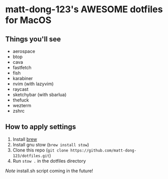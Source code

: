 # matt-dong-123's AWESOME dotfiles for MacOS

## Things you'll see

- aerospace
- btop
- cava
- fastfetch
- fish
- karabiner
- nvim (with lazyvim)
- raycast
- sketchybar (with sbarlua)
- thefuck
- wezterm
- zshrc

## How to apply settings

1. Install [brew](https://brew.sh)
2. Install gnu stow (`brew install stow`)
3. Clone this repo (`git clone https://github.com/matt-dong-123/dotfiles.git`)
4. Run `stow .` in the dotfiles directory

_Note_ install.sh script coming in the future!
